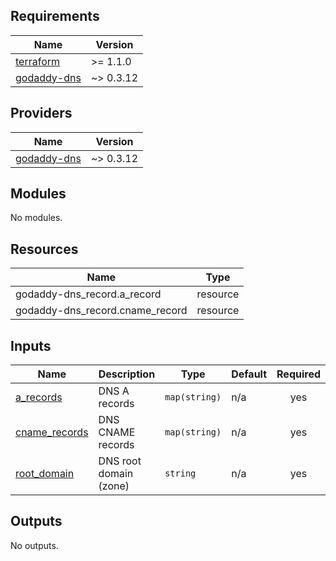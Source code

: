 <!-- BEGIN_TF_DOCS -->
## Requirements

| Name | Version |
|------|---------|
| <a name="requirement_terraform"></a> [terraform](#requirement\_terraform) | >= 1.1.0 |
| <a name="requirement_godaddy-dns"></a> [godaddy-dns](#requirement\_godaddy-dns) | ~> 0.3.12 |

## Providers

| Name | Version |
|------|---------|
| <a name="provider_godaddy-dns"></a> [godaddy-dns](#provider\_godaddy-dns) | ~> 0.3.12 |

## Modules

No modules.

## Resources

| Name | Type |
|------|------|
| godaddy-dns_record.a_record | resource |
| godaddy-dns_record.cname_record | resource |

## Inputs

| Name | Description | Type | Default | Required |
|------|-------------|------|---------|:--------:|
| <a name="input_a_records"></a> [a\_records](#input\_a\_records) | DNS A records | `map(string)` | n/a | yes |
| <a name="input_cname_records"></a> [cname\_records](#input\_cname\_records) | DNS CNAME records | `map(string)` | n/a | yes |
| <a name="input_root_domain"></a> [root\_domain](#input\_root\_domain) | DNS root domain (zone) | `string` | n/a | yes |

## Outputs

No outputs.
<!-- END_TF_DOCS -->